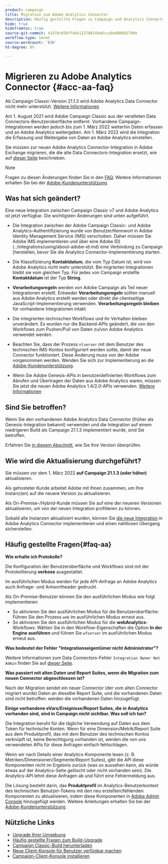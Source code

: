 ```yaml
---
product: campaign
title: Migration zum Adobe Analytics Connector
description: Häufig gestellte Fragen zu Campaign und Analytics Connector
hide: true
hidefromtoc: true
source-git-commit: 41478c656ffd4e113788149e6cca9ed00602789e
workflow-type: tm+mt
source-wordcount: '836'
ht-degree: 8%

---
```


# Migrieren zu Adobe Analytics Connector {#acc-aa-faq}

Ab Campaign Classic-Version 21.1.3 wird Adobe Analytics Data Connector nicht mehr unterstützt. [Weitere Informationen](https://experienceleague.adobe.com/docs/analytics/import/dataconnectors/data-connectors-eol.html)

Am 1. August 2021 wird Adobe Campaign Classic aus der veralteten Data Connectors-Benutzeroberfläche entfernt. Vorhandene Campaign-Integrationen werden jedoch bis zum 1. März 2022 weiterhin Daten erfassen und an Adobe Analytics weitergeben. Am 1. März 2022 wird die Integration die Erfassung und Weitergabe von Daten an Adobe Analytics einstellen.

Sie müssen zur neuen Adobe Analytics Connector-Integration in Adobe Exchange migrieren, die die alte Data Connectors-Integration ersetzt, wie auf [dieser Seite](../platform/using/adobe-analytics-connector.md) beschrieben.


>[!NOTE]
>
>Fragen zu diesen Änderungen finden Sie in den [FAQ](#faq-aa). Weitere Informationen erhalten Sie bei der [Adobe-Kundenunterstützung](https://helpx.adobe.com/de/enterprise/admin-guide.html/enterprise/using/support-for-experience-cloud.ug.html).


## Was hat sich geändert?

Eine neue Integration zwischen Campaign Classic v7 und Adobe Analytics ist jetzt verfügbar. Die wichtigsten Änderungen sind unten aufgeführt.

* Die Integration zwischen der Adobe Campaign Classic- und Adobe Analytics-Authentifizierung wurde von Benutzer/Kennwort in Adobe Identity Management Service (IMS) verschoben. Daher müssen Sie Adobe IMS implementieren und über eine Adobe ID](../integrations/using/about-adobe-id.md) eine Verbindung zu Campaign [herstellen, bevor Sie die Analytics Connector-Implementierung starten.

* Die Klassifizierung **Kontaktdatum**, die vom Typ Datum ist, wird von Adobe Analytics nicht mehr unterstützt. Bei migrierten Integrationen bleibt sie vom gleichen Typ. Für jedes von Campaign erstellte **Kontaktdatum** ist der Typ **String**.

* **Verarbeitungsregeln** werden von Adobe Campaign als Teil neuer Integrationen erstellt. Entweder **Verarbeitungsregeln** sollten manuell aus Adobe Analytics erstellt werden oder direkt die clientseitige JavaScript-Implementierung verwenden. **Verarbeitungsregeln bleiben** für vorhandene Integrationen intakt.

* Die integrierten technischen Workflows und ihr Verhalten bleiben unverändert. Es wurden nur die Backend-APIs geändert, die von den Workflows zum Pushen/Pull von Daten zu/von Adobe Analytics verwendet werden.

* Beachten Sie, dass der Prozess `nlserver` mit dem Benutzer des technischen IMS-Kontos konfiguriert werden sollte, damit der neue Connector funktioniert. Diese Änderung muss von der Adobe vorgenommen werden. Wenden Sie sich zur Implementierung an die [Adobe-Kundenunterstützung](https://helpx.adobe.com/enterprise/admin-guide.html/enterprise/using/support-for-experience-cloud.ug.html).

* Wenn Sie Adobe Genesis-APIs in benutzerdefinierten Workflows zum Abrufen und Übertragen der Daten aus Adobe Analytics waren, müssen Sie jetzt die neuen Adobe Analytics 1.4/2.0-APIs verwenden. [Weitere Informationen](https://adobeexchangeec.zendesk.com/hc/en-us/articles/360047148832-Replacements-for-Data-Connector-API-calls)

## Sind Sie betroffen?

Wenn Sie den vorhandenen Adobe Analytics Data Connector (früher als Genesis-Integration bekannt) verwenden und die Integration auf einem niedrigeren Build als Campaign 21.1.3 implementiert wurde, sind Sie betroffen.

Erfahren Sie [in diesem Abschnitt](../platform/using/launching-adobe-campaign.md#getting-your-campaign-version), wie Sie Ihre Version überprüfen.

## Wie wird die Aktualisierung durchgeführt?

Sie müssen vor dem 1. März 2022 **auf Campaign 21.1.3 (oder höher)** aktualisieren.

Als gehosteter Kunde arbeitet Adobe mit Ihnen zusammen, um Ihre Instanz(en) auf die neuere Version zu aktualisieren.

Als On-Premise-/Hybrid-Kunde müssen Sie auf eine der neueren Versionen aktualisieren, um von der neuen Integration profitieren zu können.

Sobald alle Instanzen aktualisiert wurden, können Sie [die neue Integration](../platform/using/adobe-analytics-connector.md) in Adobe Analytics Connector implementieren und einen nahtlosen Übergang sicherstellen.


## Häufig gestellte Fragen{#faq-aa}

**Wie erhalte ich Protokolle?**

Die Konfiguration der Benutzeroberfläche und Workflows sind mit der Protokollierung **verbose** ausgestattet.

Im ausführlichen Modus werden für jede API-Anfrage an Adobe Analytics auch Anfrage- und Antwortheader gedruckt.

Als On-Premise-Benutzer können Sie den ausführlichen Modus wie folgt implementieren:

* So aktivieren Sie den ausführlichen Modus für die Benutzeroberfläche: Führen Sie den Prozess `web` im ausführlichen Modus erneut aus.
* So aktivieren Sie den ausführlichen Modus für die **webAnalytics**-Workflows: Wählen Sie in den Workflow-Eigenschaften die Option **In der Engine ausführen** und führen Sie `wfserver` im ausführlichen Modus erneut aus.

**Was bedeutet der Fehler &quot;Integrationseigentümer nicht Administrator&quot;?**

Weitere Informationen zum Data Connectors-Fehler `Integration Owner Not Admin` finden Sie auf [dieser Seite](https://adobeexchangeec.zendesk.com/hc/en-us/articles/360035167932-Adobe-Analytics-Data-Connectors-Integration-Owner-Not-Admin-Error).

**Was passiert mit alten Daten und Report Suites, wenn die Migration zum neuen Connector abgeschlossen ist?**

Nach der Migration sendet ein neuer Connector (der vom alten Connector migriert wurde) Daten an dieselbe Report Suite, und die vorhandenen Daten sind nicht betroffen: werden die vorhandenen Daten hinzugefügt.

**Einige vorhandene eVars/Ereignisse/Report Suites, die in Analytics vorhanden sind, sind in Campaign nicht sichtbar. Was soll ich tun?**

Die Integration beruht für die tägliche Verwendung auf Daten aus dem Token für technische Konten. Wenn für eine Dimension/Metrik/Report Suite aus dem Produktprofil, das mit dem Benutzer des technischen Kontos verknüpft ist, keine Berechtigung vorhanden ist, werden die von uns verwendeten APIs für diese Anfragen einfach fehlschlagen.

Wenn wir nach Details einer Analytics-Komponente lesen (z. B. Metriken/Dimensionen/Segmente/Report Suites), gibt die API diese Komponenten nicht im Ergebnis zurück (was so aussehen kann, als würde etwas auf der Analytics-Seite gelöscht oder nicht vorhanden sein). Die Analytics-API lehnt diese Anfragen ab und führt eine Fehlermeldung aus.

Die Lösung besteht darin, das **Produktprofil** im Analytics-Benutzerkontext des technischen Benutzer-Tokens mit den neu erstellten/fehlenden Komponenten zu aktualisieren, indem diese Komponenten in [Adobe Admin Console](https://adminconsole.adobe.com/) hinzugefügt werden. Weitere Anleitungen erhalten Sie bei der [Adobe-Kundenunterstützung](https://helpx.adobe.com/enterprise/admin-guide.html/enterprise/using/support-for-experience-cloud.ug.html).

## Nützliche Links

* [Upgrade Ihrer Umgebung](../production/using/build-upgrade.md)
* [Häufig gestellte Fragen zum Build-Upgrade](../platform/using/faq-build-upgrade.md)
* [Campaign Classic-Build herunterladen](https://experience.adobe.com/#/downloads/content/software-distribution/de/campaign.html)
* [Neue Client-Konsole für Benutzer verfügbar machen](../installation/using/client-console-availability-for-windows.md)
* [Campaign-Client-Konsole installieren](../installation/using/installing-the-client-console.md)

